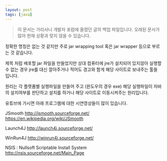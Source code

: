 ```yaml
---
layout: post
tags: [java]
---
```


> 이 문서는 가리사니 개발자 포럼에 올렸던 글의 백업 파일입니다.
오래된 문서가 많아 현재 상황과 맞지 않을 수 있습니다.


정확한 명칭은 없는 것 같지만 주로 jar wrapping tool 혹은 jar wrapper 등으로 부르는 것 같습니다.

제목 처럼 배포할 jar 파일을 만들었지만 상대 컴퓨터에 jre가 설치되어 있지않아 실행할 수 없는 경우 jre를 대신 깔아주거나 적어도 경고와 함게 해당 사이트로 보내주는 툴들 입니다.

원리는 각 플랫폼별 실행파일을 만들어 주고 (윈도우의 경우 exe) 해당 실행파일이 자바의 설치여부를 판단하고 설치를 하거나 해당 사이트로 이동시켜주는 원리입니다.

유튜브에 가시면 아래 프로그램에 대한 시연영상들이 많이 있습니다.

JSmooth
http://jsmooth.sourceforge.net/
https://en.wikipedia.org/wiki/JSmooth

Launch4J
http://launch4j.sourceforge.net/

WinRun4J
http://winrun4j.sourceforge.net/

NSIS : Nullsoft Scriptable Install System
http://nsis.sourceforge.net/Main_Page